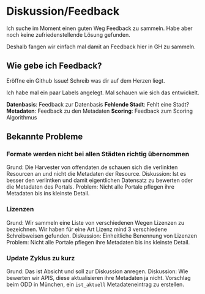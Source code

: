 # Diskussion/Feedback

Ich suche im Moment einen guten Weg Feedback zu sammeln. Habe aber noch keine zufriedenstellende Lösung gefunden. 

Deshalb fangen wir einfach mal damit an Feedback hier in GH zu sammeln.

## Wie gebe ich Feedback?

Eröffne ein Github Issue! Schreib was dir auf dem Herzen liegt. 

Ich habe mal ein paar Labels angelegt. 
Mal schauen wie sich das entwickelt.

__Datenbasis__: Feedback zur Datenbasis
__Fehlende Stadt__: Fehlt eine Stadt?
__Metadaten__: Feedback zu den Metadaten
__Scoring__: Feedback zum Scoring Algorithmus


## Bekannte Probleme

### Formate werden nicht bei allen Städten richtig übernommen
Grund: Die Harvester von offendaten.de schauen sich die verlinkten Resourcen an und nicht die Metadaten der Resource.
Diskussion: Ist es besser den verlintken und damit eigentlichen Datensatz zu bewerten oder die Metadaten des Portals.
Problem: Nicht alle Portale pflegen ihre Metadaten bis ins kleinste Detail.


### Lizenzen
Grund: Wir sammeln eine Liste von verschiedenen Wegen Lizenzen zu bezeichnen. Wir haben für eine Art Lizenz mind 3 verschiedene Schreibweisen gefunden.
Diskussion: Einheitliche Benennung von Lizenzen
Problem: Nicht alle Portale pflegen ihre Metadaten bis ins kleinste Detail.

### Update Zyklus zu kurz
Grund: Das ist Absicht und soll zur Diskussion anregen.
Diskussion: Wie bewerten wir APIS, diese aktualisieren ihre Metadaten ja nicht. Vorschlag beim ODD in München, ein `ist_aktuell` Metadateneintrag zu erstellen.

